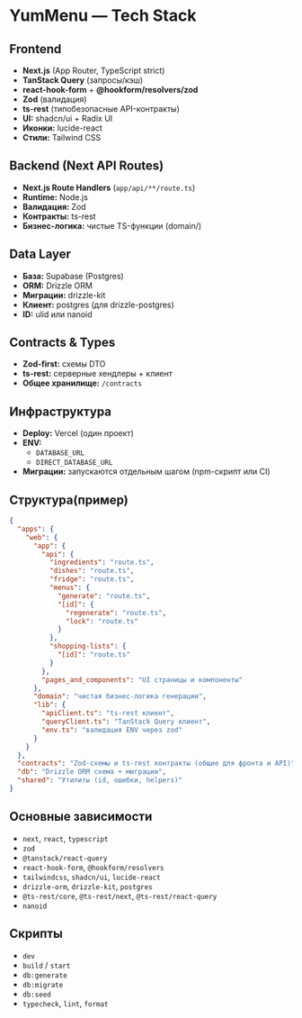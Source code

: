# YumMenu — Tech Stack

## Frontend

- **Next.js** (App Router, TypeScript strict)
- **TanStack Query** (запросы/кэш)
- **react-hook-form** + **@hookform/resolvers/zod**
- **Zod** (валидация)
- **ts-rest** (типобезопасные API-контракты)
- **UI:** shadcn/ui + Radix UI
- **Иконки:** lucide-react
- **Стили:** Tailwind CSS

## Backend (Next API Routes)

- **Next.js Route Handlers** (`app/api/**/route.ts`)
- **Runtime:** Node.js
- **Валидация:** Zod
- **Контракты:** ts-rest
- **Бизнес-логика:** чистые TS-функции (domain/)

## Data Layer

- **База:** Supabase (Postgres)
- **ORM:** Drizzle ORM
- **Миграции:** drizzle-kit
- **Клиент:** postgres (для drizzle-postgres)
- **ID:** ulid или nanoid

## Contracts & Types

- **Zod-first:** схемы DTO
- **ts-rest:** серверные хендлеры + клиент
- **Общее хранилище:** `/contracts`

## Инфраструктура

- **Deploy:** Vercel (один проект)
- **ENV:**
  - `DATABASE_URL`
  - `DIRECT_DATABASE_URL`
- **Миграции:** запускаются отдельным шагом (npm-скрипт или CI)

## Структура(пример)

```json
{
  "apps": {
    "web": {
      "app": {
        "api": {
          "ingredients": "route.ts",
          "dishes": "route.ts",
          "fridge": "route.ts",
          "menus": {
            "generate": "route.ts",
            "[id]": {
              "regenerate": "route.ts",
              "lock": "route.ts"
            }
          },
          "shopping-lists": {
            "[id]": "route.ts"
          }
        },
        "pages_and_components": "UI страницы и компоненты"
      },
      "domain": "чистая бизнес-логика генерации",
      "lib": {
        "apiClient.ts": "ts-rest клиент",
        "queryClient.ts": "TanStack Query клиент",
        "env.ts": "валидация ENV через zod"
      }
    }
  },
  "contracts": "Zod-схемы и ts-rest контракты (общие для фронта и API)",
  "db": "Drizzle ORM схема + миграции",
  "shared": "Утилиты (id, ошибки, helpers)"
}
```

## Основные зависимости

- `next`, `react`, `typescript`
- `zod`
- `@tanstack/react-query`
- `react-hook-form`, `@hookform/resolvers`
- `tailwindcss`, `shadcn/ui`, `lucide-react`
- `drizzle-orm`, `drizzle-kit`, `postgres`
- `@ts-rest/core`, `@ts-rest/next`, `@ts-rest/react-query`
- `nanoid`

## Скрипты

- `dev`
- `build` / `start`
- `db:generate`
- `db:migrate`
- `db:seed`
- `typecheck`, `lint`, `format`
